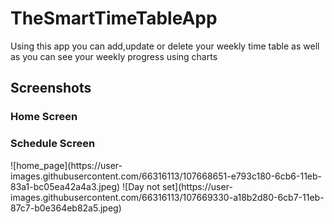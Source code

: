 # TheSmartTimeTableApp
Using this app you can add,update or delete your weekly time table as well as you can see your weekly progress using charts

<b><h2>Screenshots</h2></b>
<h3>Home Screen</h3><h3></h3>
<h3>Schedule Screen</h3>
![home_page](https://user-images.githubusercontent.com/66316113/107668651-e793c180-6cb6-11eb-83a1-bc05ea42a4a3.jpeg)
![Day not set](https://user-images.githubusercontent.com/66316113/107669330-a18b2d80-6cb7-11eb-87c7-b0e364eb82a5.jpeg)

